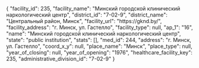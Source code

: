 {
    "facility_id": 235,
    "facility_name": "Минский городской клинический наркологический центр",
    "district_id": "7-02-9",
    "district_name": "Центральный район, Минск",
    "facility_url": "https:\/\/gknd.by\/",
    "facility_address": "г. Минск, ул. Гастелло",
    "facility_type": null,
    "ap_1": "16",
    "name": "Минский городской клинический наркологический центр",
    "state": "public institution",
    "stats": [],
    "med_id": 244,
    "address": "г. Минск, ул. Гастелло",
    "coord_x_y": null,
    "place_name": "Минск",
    "place_type": null,
    "year_of_closing": null,
    "year_of_opening": "1976",
    "healthcare_facility_key": 235,
    "administrative_division_id": "7-02-9"
}